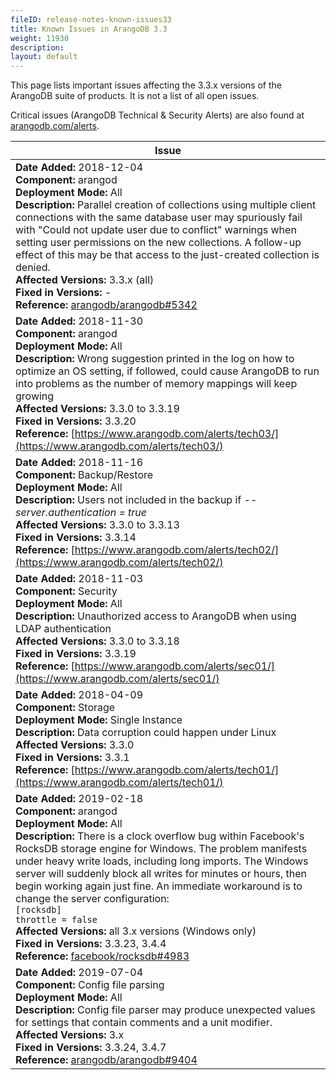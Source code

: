 ```yaml
---
fileID: release-notes-known-issues33
title: Known Issues in ArangoDB 3.3
weight: 11930
description: 
layout: default
---
```

This page lists important issues affecting the 3.3.x versions of the ArangoDB suite of products.
It is not a list of all open issues.

Critical issues (ArangoDB Technical & Security Alerts) are also found at [arangodb.com/alerts](https://www.arangodb.com/alerts/).

| Issue      |
|------------|
| **Date Added:** 2018-12-04 <br> **Component:** arangod <br> **Deployment Mode:** All <br> **Description:** Parallel creation of collections using multiple client connections with the same database user may spuriously fail with "Could not update user due to conflict" warnings when setting user permissions on the new collections. A follow-up effect of this may be that access to the just-created collection is denied. <br> **Affected Versions:** 3.3.x (all) <br> **Fixed in Versions:** - <br> **Reference:** [arangodb/arangodb#5342](https://github.com/arangodb/arangodb/issues/5342) |
| **Date Added:** 2018-11-30 <br> **Component:** arangod <br> **Deployment Mode:** All <br> **Description:** Wrong suggestion printed in the log on how to optimize an OS setting, if followed, could cause ArangoDB to run into problems as the number of memory mappings will keep growing <br> **Affected Versions:** 3.3.0 to 3.3.19 <br> **Fixed in Versions:** 3.3.20 <br> **Reference:** [https://www.arangodb.com/alerts/tech03/](https://www.arangodb.com/alerts/tech03/)  |
| **Date Added:** 2018-11-16 <br> **Component:** Backup/Restore <br> **Deployment Mode:** All <br> **Description:** Users not included in the backup if _--server.authentication = true_ <br> **Affected Versions:** 3.3.0 to 3.3.13 <br> **Fixed in Versions:** 3.3.14 <br> **Reference:** [https://www.arangodb.com/alerts/tech02/](https://www.arangodb.com/alerts/tech02/) |
| **Date Added:** 2018-11-03 <br> **Component:** Security <br> **Deployment Mode:** All <br> **Description:** Unauthorized access to ArangoDB when using LDAP authentication <br> **Affected Versions:** 3.3.0 to 3.3.18 <br> **Fixed in Versions:** 3.3.19 <br> **Reference:** [https://www.arangodb.com/alerts/sec01/](https://www.arangodb.com/alerts/sec01/)  |
| **Date Added:** 2018-04-09 <br> **Component:** Storage <br> **Deployment Mode:** Single Instance <br> **Description:** Data corruption could happen under Linux <br> **Affected Versions:** 3.3.0 <br> **Fixed in Versions:** 3.3.1 <br> **Reference:** [https://www.arangodb.com/alerts/tech01/](https://www.arangodb.com/alerts/tech01/)  |
| **Date Added:** 2019-02-18 <br> **Component:** arangod <br> **Deployment Mode:** All <br> **Description:** There is a clock overflow bug within Facebook's RocksDB storage engine for Windows. The problem manifests under heavy write loads, including long imports. The Windows server will suddenly block all writes for minutes or hours, then begin working again just fine. An immediate workaround is to change the server configuration: <br>`[rocksdb]`<br>`throttle = false` <br> **Affected Versions:** all 3.x versions (Windows only) <br> **Fixed in Versions:** 3.3.23, 3.4.4 <br> **Reference:** [facebook/rocksdb#4983](https://github.com/facebook/rocksdb/issues/4983) |
| **Date Added:** 2019-07-04 <br> **Component:** Config file parsing <br> **Deployment Mode:** All <br> **Description:** Config file parser may produce unexpected values for settings that contain comments and a unit modifier. <br> **Affected Versions:** 3.x <br> **Fixed in Versions:** 3.3.24, 3.4.7 <br> **Reference:** [arangodb/arangodb#9404](https://github.com/arangodb/arangodb/issues/9404) |

